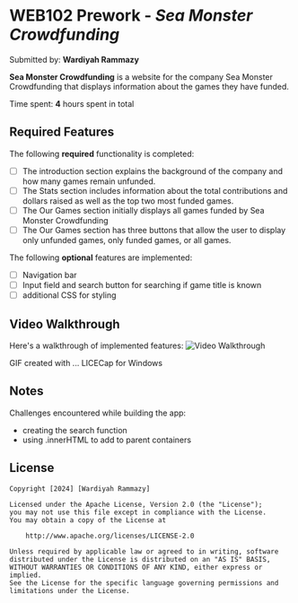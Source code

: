 # WEB102 Prework - *Sea Monster Crowdfunding*

Submitted by: **Wardiyah Rammazy**

**Sea Monster Crowdfunding** is a website for the company Sea Monster Crowdfunding that displays information about the games they have funded.

Time spent: **4** hours spent in total

## Required Features

The following **required** functionality is completed:

* [ ] The introduction section explains the background of the company and how many games remain unfunded.
* [ ] The Stats section includes information about the total contributions and dollars raised as well as the top two most funded games.
* [ ] The Our Games section initially displays all games funded by Sea Monster Crowdfunding
* [ ] The Our Games section has three buttons that allow the user to display only unfunded games, only funded games, or all games.

The following **optional** features are implemented:

* [ ] Navigation bar
* [ ] Input field and search button for searching if game title is known
* [ ] additional CSS for styling

## Video Walkthrough

Here's a walkthrough of implemented features:
<img src='https://i.imgur.com/aH8B3Xu.gif'  title='Video Walkthrough' width='' alt='Video Walkthrough' />

<!-- Replace this with whatever GIF tool you used! -->
GIF created with ... LICECap for Windows 
<!-- Recommended tools:
[Kap](https://getkap.co/) for macOS
[ScreenToGif](https://www.screentogif.com/) for Windows
[peek](https://github.com/phw/peek) for Linux. -->

## Notes

Challenges encountered while building the app:
* creating the search function
* using .innerHTML to add to parent containers

## License

    Copyright [2024] [Wardiyah Rammazy]

    Licensed under the Apache License, Version 2.0 (the "License");
    you may not use this file except in compliance with the License.
    You may obtain a copy of the License at

        http://www.apache.org/licenses/LICENSE-2.0

    Unless required by applicable law or agreed to in writing, software
    distributed under the License is distributed on an "AS IS" BASIS,
    WITHOUT WARRANTIES OR CONDITIONS OF ANY KIND, either express or implied.
    See the License for the specific language governing permissions and
    limitations under the License.
